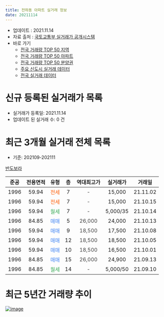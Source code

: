 ```yaml
---
title: 전하동 아파트 실거래 정보
date: 20211114
---
```


* 업데이트 : 2021.11.14
* 자료 출처 : [국토교통부 실거래가 공개시스템](http://rt.molit.go.kr)
* 바로 가기
    * [전국 거래량 TOP 50 지역](https://apt-info.github.io/apt-trade-info/tr)
    * [전국 거래량 TOP 50 아파트](https://apt-info.github.io/apt-trade-info/ta)
    * [전국 거래량 TOP 50 분양권](https://apt-info.github.io/apt-trade-info/tb)
    * [주요 신도시 실거래 데이터](https://apt-info.github.io/apt-trade-info/newtown)
    * [전국 실거래 데이터](https://apt-info.github.io/apt-trade-info/all)



<script async src="https://pagead2.googlesyndication.com/pagead/js/adsbygoogle.js"></script>
<!-- 기본광고 -->
<ins class="adsbygoogle"
     style="display:block"
     data-ad-client="ca-pub-1142216861245946"
     data-ad-slot="4805727019"
     data-ad-format="auto"
     data-full-width-responsive="true"></ins>
<script>
     (adsbygoogle = window.adsbygoogle || []).push({});
</script>


# 신규 등록된 실거래가 목록

* 실거래가 등록일: 2021.11.14
* 업데이트 된 실거래 수: 0 건




<script async src="https://pagead2.googlesyndication.com/pagead/js/adsbygoogle.js"></script>
<!-- 기본광고 -->
<ins class="adsbygoogle"
     style="display:block"
     data-ad-client="ca-pub-1142216861245946"
     data-ad-slot="4805727019"
     data-ad-format="auto"
     data-full-width-responsive="true"></ins>
<script>
     (adsbygoogle = window.adsbygoogle || []).push({});
</script>


# 최근 3개월 실거래 전체 목록
* 기준: 202109-202111


[반도보라](https://search.naver.com/search.naver?query=%EB%B0%98%EB%8F%84%EB%B3%B4%EB%9D%BC)

|준공|전용면적|유형|층|역대최고가|실거래가|거래일|
|:---:|:---:|:---:|:---:|:---:|:---:|:---:|
|1996|59.94|<span style="color:#FF5A00">전세</span>|7|<span style="color:#444444">-</span>|15,000|21.11.02|
|1996|59.94|<span style="color:#FF5A00">전세</span>|7|<span style="color:#444444">-</span>|15,000|21.10.15|
|1996|59.94|<span style="color:#34A853">월세</span>|7|<span style="color:#444444">-</span>|5,000/35|21.10.14|
|1996|84.85|<span style="color:#4285F3">매매</span>|5|<span style="color:#444444">26,000</span>|24,000|21.10.13|
|1996|59.94|<span style="color:#4285F3">매매</span>|9|<span style="color:#444444">18,500</span>|17,500|21.10.08|
|1996|59.94|<span style="color:#4285F3">매매</span>|12|<span style="color:#444444">18,500</span>|18,500|21.10.05|
|1996|59.94|<span style="color:#4285F3">매매</span>|10|<span style="color:#444444">18,500</span>|16,500|21.10.01|
|1996|84.85|<span style="color:#4285F3">매매</span>|15|<span style="color:#444444">26,000</span>|24,900|21.09.13|
|1996|84.85|<span style="color:#34A853">월세</span>|14|<span style="color:#444444">-</span>|5,000/50|21.09.10|



<script async src="https://pagead2.googlesyndication.com/pagead/js/adsbygoogle.js"></script>
<!-- 기본광고 -->
<ins class="adsbygoogle"
     style="display:block"
     data-ad-client="ca-pub-1142216861245946"
     data-ad-slot="4805727019"
     data-ad-format="auto"
     data-full-width-responsive="true"></ins>
<script>
     (adsbygoogle = window.adsbygoogle || []).push({});
</script>


# 최근 5년간 거래량 추이


<div style="width:100%;">
    <canvas id="deal_progress" height="200"></canvas>
</div>

<script>
new Chart(document.getElementById("deal_progress"), {
    type: 'line',
    data: {
        labels: ['16.01','16.02','16.03','16.04','16.05','16.06','16.07','16.08','16.09','16.10','16.11','16.12','17.01','17.02','17.03','17.04','17.06','17.07','17.08','17.09','17.10','17.11','17.12','18.02','18.03','18.04','18.05','18.06','18.08','18.09','18.10','18.11','18.12','19.01','19.02','19.03','19.04','19.05','19.06','19.07','19.08','19.09','19.10','19.11','19.12','20.01','20.02','20.03','20.04','20.05','20.06','20.07','20.08','20.09','20.10','20.11','20.12','21.01','21.02','21.03','21.04','21.05','21.06','21.07','21.08','21.09','21.10','21.11'],
        datasets: [{
            label: '매매/분양권',
            data: [1,1,4,1,6,1,6,0,3,1,0,3,3,2,3,2,1,3,0,1,1,1,1,2,4,2,0,1,2,1,0,0,2,0,0,2,1,1,2,3,2,2,1,1,4,0,5,0,0,3,3,1,0,3,8,4,8,3,2,2,0,4,1,2,5,1,4,0],
            borderColor: "rgba(66, 133, 243, 1)",
            backgroundColor: "rgba(66, 133, 243, 0.05)",
            borderWidth: 1,
            pointRadius: 0,
            fill: false,
            lineTension: 0
        },{
            label: '전/월세',
            data: [2,1,0,0,1,1,3,2,3,2,1,0,1,1,4,0,1,0,2,1,1,2,0,1,3,3,1,1,0,3,2,2,1,1,3,2,1,0,1,2,0,1,1,3,0,1,0,1,3,1,0,0,2,1,0,1,0,1,0,2,1,0,0,0,0,1,2,1],
            borderColor: "rgba(255, 90, 0, 1)",
            backgroundColor: "rgba(255, 90, 0, 0.05)",
            borderWidth: 1,
            pointRadius: 0,
            fill: false,
            lineTension: 0
        },{
            label: '합계',
            data: [3,2,4,1,7,2,9,2,6,3,1,3,4,3,7,2,2,3,2,2,2,3,1,3,7,5,1,2,2,4,2,2,3,1,3,4,2,1,3,5,2,3,2,4,4,1,5,1,3,4,3,1,2,4,8,5,8,4,2,4,1,4,1,2,5,2,6,1],
            borderColor: "rgba(0, 0, 0, 1)",
            backgroundColor: "rgba(0, 0, 0, 0.03)",
            borderWidth: 0.1,
            pointRadius: 0,
            fill: true,
            lineTension: 0
        }
        ]
    },
    options: {
        responsive: true,
        title: {
            display: false
        },
        tooltips: {
            mode: 'index',
            intersect: false
        },
        hover: {
            mode: 'nearest',
            intersect: true
        },
        scales: {
            xAxes: [{
                display: true,
                scaleLabel: {
                    display: true,
                    labelString: '년/월'
                }
            }],
            yAxes: [{
                display: true,
                ticks: {
                    suggestedMin: 0,
                },
                scaleLabel: {
                    display: true,
                    labelString: '실거래 수'
                }
            }]
        }
    }
});

</script>


[![image](https://apt-info.github.io/images/2020-01-03-apt-trade-info/1024x500.png)](https://play.google.com/store/apps/details?id=com.aptinfo.apttradeinfo)

